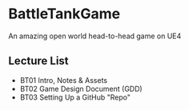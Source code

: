 # BattleTankGame
An amazing open world head-to-head game on UE4 
## Lecture List
* BT01 Intro, Notes & Assets
* BT02 Game Design Document (GDD)
* BT03 Setting Up a GitHub "Repo"
